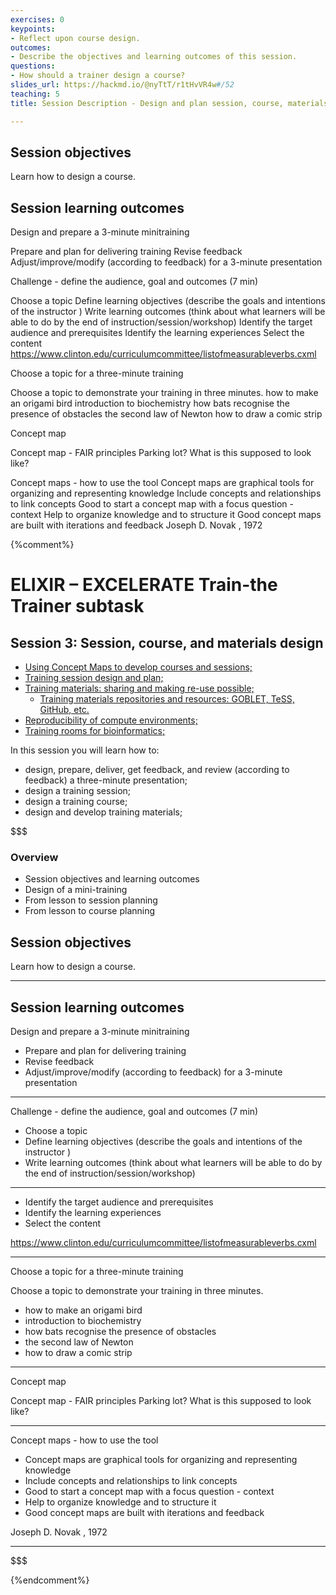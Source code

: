 ```yaml
---
exercises: 0
keypoints:
- Reflect upon course design.
outcomes:
- Describe the objectives and learning outcomes of this session.
questions:
- How should a trainer design a course?
slides_url: https://hackmd.io/@nyTtT/r1tHvVR4w#/52
teaching: 5
title: Session Description - Design and plan session, course, materials

---
```


## Session objectives

Learn how to design a course.

## Session learning outcomes

Design and prepare a 3-minute minitraining

Prepare and plan for delivering training 
Revise feedback 
Adjust/improve/modify (according to feedback) for a 3-minute presentation

Challenge - define the audience, goal and outcomes (7 min)

Choose a topic
Define learning objectives (describe the goals and intentions of the instructor )
Write learning outcomes (think about what learners will be able to do by the end of instruction/session/workshop)
Identify the target audience and prerequisites
Identify the learning experiences
Select the content
https://www.clinton.edu/curriculumcommittee/listofmeasurableverbs.cxml


Choose a topic  for a three-minute training

Choose a topic to demonstrate your training in three minutes. 
how to make an origami bird
introduction to biochemistry
how bats recognise the presence of obstacles
the second law of Newton
how to draw a comic strip



Concept map

Concept map - FAIR principles
Parking lot?
What is this supposed to look like?


Concept maps - how to use the tool
Concept maps are graphical tools for organizing and representing knowledge
Include concepts and relationships to link concepts
Good to start a concept map with a focus question - context
Help to organize knowledge and to structure it
Good concept maps are built with iterations and feedback
Joseph D. Novak , 1972


{%comment%}


# ELIXIR – EXCELERATE Train-the Trainer subtask

## Session 3: Session, course, and materials design

* [Using Concept Maps to develop courses and sessions;](#conceptmaps)
* [Training session design and plan;](#sessions)
* [Training materials: sharing and making re-use possible;](#design)
    * [Training materials repositories and resources: GOBLET, TeSS, GitHub, etc.](#repositories)
* [Reproducibility of compute environments;](#reproducibility)
* [Training rooms for bioinformatics;](#rooms)

In this session you will learn how to:

- design, prepare, deliver, get feedback, and review (according to feedback) a three-minute presentation;
- design a training session;
- design a training course;
- design and develop training materials;



$$$
### Overview
- Session objectives and learning outcomes
- Design of a mini-training
- From lesson to session planning
- From lesson to course planning

## Session objectives

Learn how to design a course.

---

## Session learning outcomes

Design and prepare a 3-minute minitraining

- Prepare and plan for delivering training 
- Revise feedback 
- Adjust/improve/modify (according to feedback) for a 3-minute presentation

---

Challenge - define the audience, goal and outcomes (7 min)

- Choose a topic
- Define learning objectives (describe the goals and intentions of the instructor )
- Write learning outcomes (think about what learners will be able to do by the end of instruction/session/workshop)

---

- Identify the target audience and prerequisites
- Identify the learning experiences
- Select the content

https://www.clinton.edu/curriculumcommittee/listofmeasurableverbs.cxml

---

Choose a topic  for a three-minute training

Choose a topic to demonstrate your training in three minutes. 
- how to make an origami bird
- introduction to biochemistry
- how bats recognise the presence of obstacles
- the second law of Newton
- how to draw a comic strip

---

Concept map

Concept map - FAIR principles
Parking lot?
What is this supposed to look like?

---

Concept maps - how to use the tool
- Concept maps are graphical tools for organizing and representing knowledge
- Include concepts and relationships to link concepts
- Good to start a concept map with a focus question - context
- Help to organize knowledge and to structure it
- Good concept maps are built with iterations and feedback

Joseph D. Novak , 1972

---
$$$


{%endcomment%}
